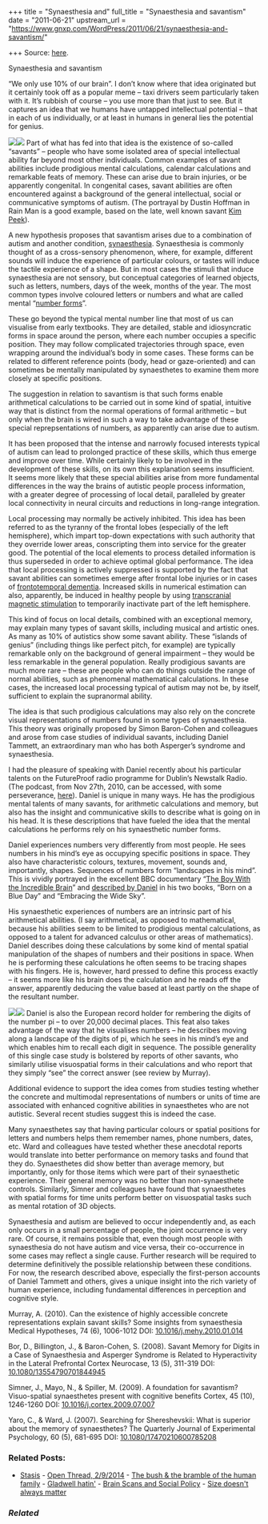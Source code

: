 +++
title = "Synaesthesia and"
full_title = "Synaesthesia and savantism"
date = "2011-06-21"
upstream_url = "https://www.gnxp.com/WordPress/2011/06/21/synaesthesia-and-savantism/"

+++
Source: [here](https://www.gnxp.com/WordPress/2011/06/21/synaesthesia-and-savantism/).

Synaesthesia and savantism

“We only use 10% of our brain”. I don’t know where that idea originated but it certainly took off as a popular meme – taxi drivers seem particularly taken with it. It’s rubbish of course – you use more than that just to see. But it captures an idea that we humans have untapped intellectual potential – that in each of us individually, or at least in humans in general lies the potential for genius.

[![](https://i0.wp.com/4.bp.blogspot.com/-1x5iGIYL2Ws/TgCKmIu5mBI/AAAAAAAAAJE/onpjfaENSVs/s320/rain%2Bman.png?w=640)![](https://i0.wp.com/4.bp.blogspot.com/-1x5iGIYL2Ws/TgCKmIu5mBI/AAAAAAAAAJE/onpjfaENSVs/s320/rain%2Bman.png?w=640)](https://i0.wp.com/4.bp.blogspot.com/-1x5iGIYL2Ws/TgCKmIu5mBI/AAAAAAAAAJE/onpjfaENSVs/s1600/rain%2Bman.png) Part of what has fed into that idea is the existence of so-called “savants” – people who have some isolated area of special intellectual ability far beyond most other individuals. Common examples of savant abilities include prodigious mental calculations, calendar calculations and remarkable feats of memory. These can arise due to brain injuries, or be apparently congenital. In congenital cases, savant abilities are often encountered against a background of the general intellectual, social or communicative symptoms of autism. (The portrayal by Dustin Hoffman in Rain Man is a good example, based on the late, well known savant [Kim Peek](https://en.wikipedia.org/wiki/Kim_Peek)).

A new hypothesis proposes that savantism arises due to a combination of autism and another condition, [synaesthesia](https://wiringthebrain.blogspot.com/2010/03/synesthesia-crossed-wires-or-free.html). Synaesthesia is commonly thought of as a cross-sensory phenomenon, where, for example, different sounds will induce the experience of particular colours, or tastes will induce the tactile experience of a shape. But in most cases the stimuli that induce synaesthesia are not sensory, but conceptual categories of learned objects, such as letters, numbers, days of the week, months of the year. The most common types involve coloured letters or numbers and what are called mental “[number forms](https://en.wikipedia.org/wiki/Number_form)”.

These go beyond the typical mental number line that most of us can visualise from early textbooks. They are detailed, stable and idiosyncratic forms in space around the person, where each number occupies a specific position. They may follow complicated trajectories through space, even wrapping around the individual’s body in some cases. These forms can be related to different reference points (body, head or gaze-oriented) and can sometimes be mentally manipulated by synaesthetes to examine them more closely at specific positions.

The suggestion in relation to savantism is that such forms enable arithmetical calculations to be carried out in some kind of spatial, intuitive way that is distinct from the normal operations of formal arithmetic – but only when the brain is wired in such a way to take advantage of these special reprepsentations of numbers, as apparently can arise due to autism.

It has been proposed that the intense and narrowly focused interests typical of autism can lead to prolonged practice of these skills, which thus emerge and improve over time. While certainly likely to be involved in the development of these skills, on its own this explanation seems insufficient. It seems more likely that these special abilities arise from more fundamental differences in the way the brains of autistic people process information, with a greater degree of processing of local detail, paralleled by greater local connectivity in neural circuits and reductions in long-range integration.

Local processing may normally be actively inhibited. This idea has been referred to as the tyranny of the frontal lobes (especially of the left hemisphere), which impart top-down expectations with such authority that they override lower areas, conscripting them into service for the greater good. The potential of the local elements to process detailed information is thus superseded in order to achieve optimal global performance. The idea that local processing is actively suppressed is supported by the fact that savant abilities can sometimes emerge after frontal lobe injuries or in cases of [frontotemporal dementia](https://en.wikipedia.org/wiki/Frontotemporal_dementia). Increased skills in numerical estimation can also, apparently, be induced in healthy people by using [transcranial magnetic stimulation](https://en.wikipedia.org/wiki/Transcranial_magnetic_stimulation) to temporarily inactivate part of the left hemisphere.

This kind of focus on local details, combined with an exceptional memory, may explain many types of savant skills, including musical and artistic ones. As many as 10% of autistics show some savant ability. These “islands of genius” (including things like perfect pitch, for example) are typically remarkable only on the background of general impairment – they would be less remarkable in the general population. Really prodigious savants are much more rare – these are people who can do things outside the range of normal abilities, such as phenomenal mathematical calculations. In these cases, the increased local processing typical of autism may not be, by itself, sufficient to explain the supranormal ability.

The idea is that such prodigious calculations may also rely on the concrete visual representations of numbers found in some types of synaesthesia. This theory was originally proposed by Simon Baron-Cohen and colleagues and arose from case studies of individual savants, including Daniel Tammett, an extraordinary man who has both Asperger’s syndrome and synaesthesia.

I had the pleasure of speaking with Daniel recently about his particular talents on the FutureProof radio programme for Dublin’s Newstalk Radio. (The podcast, from Nov 27th, 2010, can be accessed, with some perseverance, [here](http://www.newstalk.ie/programmes/all/futureproof/podcasts/)). Daniel is unique in many ways. He has the prodigious mental talents of many savants, for arithmetic calculations and memory, but also has the insight and communicative skills to describe what is going on in his head. It is these descriptions that have fueled the idea that the mental calculations he performs rely on his synaesthetic number forms.

Daniel experiences numbers very differently from most people. He sees numbers in his mind’s eye as occupying specific positions in space. They also have characteristic colours, textures, movement, sounds and, importantly, shapes. Sequences of numbers form “landscapes in his mind”. This is vividly portrayed in the excellent BBC documentary “[The Boy With the Incredible Brain](https://video.google.com/videoplay?docid=4913196365903075662#)” and [described by Daniel](http://www.optimnem.co.uk/) in his two books, “Born on a Blue Day” and “Embracing the Wide Sky”.

His synaesthetic experiences of numbers are an intrinsic part of his arithmetical abilities. (I say arithmetical, as opposed to mathematical, because his abilities seem to be limited to prodigious mental calculations, as opposed to a talent for advanced calculus or other areas of mathematics). Daniel describes doing these calculations by some kind of mental spatial manipulation of the shapes of numbers and their positions in space. When he is performing these calculations he often seems to be tracing shapes with his fingers. He is, however, hard pressed to define this process exactly – it seems more like his brain does the calculation and he reads off the answer, apparently deducing the value based at least partly on the shape of the resultant number.

[![](https://i0.wp.com/3.bp.blogspot.com/-TAVFIeDpREc/TgCLBa8HuvI/AAAAAAAAAJM/XkjeLhc4HB4/s320/pi.png?w=640)![](https://i0.wp.com/3.bp.blogspot.com/-TAVFIeDpREc/TgCLBa8HuvI/AAAAAAAAAJM/XkjeLhc4HB4/s320/pi.png?w=640)](https://i0.wp.com/3.bp.blogspot.com/-TAVFIeDpREc/TgCLBa8HuvI/AAAAAAAAAJM/XkjeLhc4HB4/s1600/pi.png) Daniel is also the European record holder for rembering the digits of the number pi – to over 20,000 decimal places. This feat also takes advantage of the way that he visualises numbers – he describes moving along a landscape of the digits of pi, which he sees in his mind’s eye and which enables him to recall each digit in sequence. The possible generality of this single case study is bolstered by reports of other savants, who similarly utilise visuospatial forms in their calculations and who report that they simply “see” the correct answer (see review by Murray).

Additional evidence to support the idea comes from studies testing whether the concrete and multimodal representations of numbers or units of time are associated with enhanced cognitive abilities in synaesthetes who are not autistic. Several recent studies suggest this is indeed the case.

Many synaesthetes say that having particular colours or spatial positions for letters and numbers helps them remember names, phone numbers, dates, etc. Ward and colleagues have tested whether these anecdotal reports would translate into better performance on memory tasks and found that they do. Synaesthetes did show better than average memory, but importantly, only for those items which were part of their synaesthetic experience. Their general memory was no better than non-synaesthete controls. Similarly, Simner and colleagues have found that synaesthetes with spatial forms for time units perform better on visuospatial tasks such as mental rotation of 3D objects.

Synaesthesia and autism are believed to occur independently and, as each only occurs in a small percentage of people, the joint occurrence is very rare. Of course, it remains possible that, even though most people with synaesthesia do not have autism and vice versa, their co-occurrence in some cases may reflect a single cause. Further research will be required to determine definitively the possible relationship between these conditions. For now, the research described above, especially the first-person accounts of Daniel Tammett and others, gives a unique insight into the rich variety of human experience, including fundamental differences in perception and cognitive style.

Murray, A. (2010). Can the existence of highly accessible concrete representations explain savant skills? Some insights from synaesthesia Medical Hypotheses, 74 (6), 1006-1012 DOI: [10.1016/j.mehy.2010.01.014](https://dx.doi.org/10.1016/j.mehy.2010.01.014)

Bor, D., Billington, J., & Baron-Cohen, S. (2008). Savant Memory for Digits in a Case of Synaesthesia and Asperger Syndrome is Related to Hyperactivity in the Lateral Prefrontal Cortex Neurocase, 13 (5), 311-319 DOI: [10.1080/13554790701844945](https://dx.doi.org/10.1080/13554790701844945)

Simner, J., Mayo, N., & Spiller, M. (2009). A foundation for savantism? Visuo-spatial synaesthetes present with cognitive benefits Cortex, 45 (10), 1246-1260 DOI: [10.1016/j.cortex.2009.07.007](https://dx.doi.org/10.1016/j.cortex.2009.07.007)

Yaro, C., & Ward, J. (2007). Searching for Shereshevskii: What is superior about the memory of synaesthetes? The Quarterly Journal of Experimental Psychology, 60 (5), 681-695 DOI: [10.1080/17470210600785208](https://dx.doi.org/10.1080/17470210600785208)

### Related Posts:

- [Stasis](https://www.gnxp.com/WordPress/2006/10/18/stasis/) - [Open Thread,
  2/9/2014](https://www.gnxp.com/WordPress/2014/02/09/open-thread-292014/) - [The bush & the bramble of the human
  family](https://www.gnxp.com/WordPress/2011/12/30/the-bush-the-bramble/) - [Gladwell
  hatin'](https://www.gnxp.com/WordPress/2009/11/10/gladwell-hatin/) - [Brain Scans and Social
  Policy](https://www.gnxp.com/WordPress/2005/09/30/brain-scans-and-social-policy/) - [Size doesn't always
  matter](https://www.gnxp.com/WordPress/2010/11/09/size-doesnt-always-matter-2/)

### *Related*

[](https://www.addtoany.com/add_to/facebook?linkurl=https%3A%2F%2Fwww.gnxp.com%2FWordPress%2F2011%2F06%2F21%2Fsynaesthesia-and-savantism%2F&linkname=Synaesthesia%20and%20savantism "Facebook")[](https://www.addtoany.com/add_to/twitter?linkurl=https%3A%2F%2Fwww.gnxp.com%2FWordPress%2F2011%2F06%2F21%2Fsynaesthesia-and-savantism%2F&linkname=Synaesthesia%20and%20savantism "Twitter")[](https://www.addtoany.com/add_to/email?linkurl=https%3A%2F%2Fwww.gnxp.com%2FWordPress%2F2011%2F06%2F21%2Fsynaesthesia-and-savantism%2F&linkname=Synaesthesia%20and%20savantism "Email")[](https://www.addtoany.com/share)
